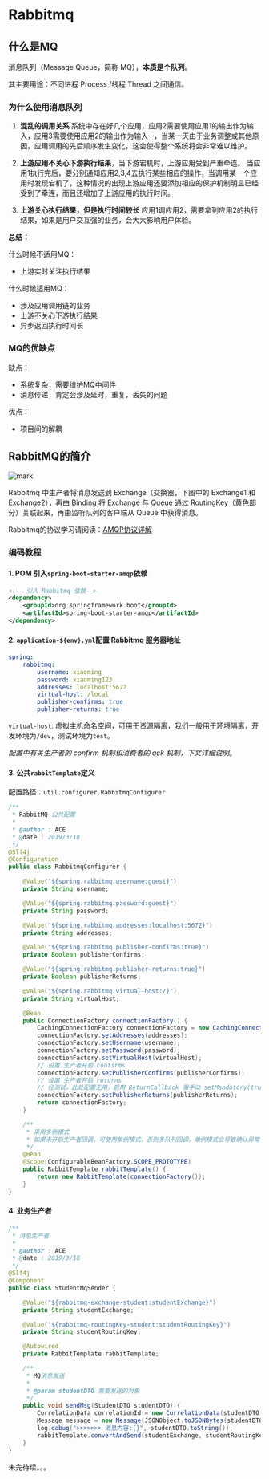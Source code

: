 # Rabbitmq

## 什么是MQ

消息队列（Message Queue，简称 MQ），**本质是个队列**。

其主要用途：不同进程 Process /线程 Thread 之间通信。


### 为什么使用消息队列

1. **混乱的调用关系**
系统中存在好几个应用，应用2需要使用应用1的输出作为输入，应用3需要使用应用2的输出作为输入···，当某一天由于业务调整或其他原因，应用调用的先后顺序发生变化，这会使得整个系统将会非常难以维护。

2. **上游应用不关心下游执行结果**，当下游宕机时，上游应用受到严重牵连。
当应用1执行完后，要分别通知应用2,3,4去执行某些相应的操作，当调用某一个应用时发现宕机了，这种情况的出现上游应用还要添加相应的保护机制明显已经受到了牵连，而且还增加了上游应用的执行时间。

3. **上游关心执行结果，但是执行时间较长**
应用1调应用2，需要拿到应用2的执行结果，如果是用户交互强的业务，会大大影响用户体验。


**总结：**

什么时候不适用MQ：
- 上游实时关注执行结果

什么时候适用MQ：
- 涉及应用调用链的业务
- 上游不关心下游执行结果
- 异步返回执行时间长

### MQ的优缺点

缺点：
- 系统复杂，需要维护MQ中间件
- 消息传递，肯定会涉及延时，重复，丢失的问题

优点：
- 项目间的解耦


## RabbitMQ的简介
![mark](http://pic-cloud.ice-leaf.top/pic-cloud/20190318/wHJB1KEgVzs6.png?imageslim)

Rabbitmq 中生产者将消息发送到 Exchange（交换器，下图中的 Exchange1 和 Exchange2），再由 Binding 将 Exchange 与 Queue 通过 RoutingKey（黄色部分）关联起来，再由监听队列的客户端从 Queue 中获得消息。

Rabbitmq的协议学习请阅读：[AMQP协议详解](https://wiki.tvflnet.com/pages/viewpage.action?pageId=9765858)

### 编码教程

#### 1. POM 引入`spring-boot-starter-amqp`依赖
```xml
<!-- 引入 Rabbitmq 依赖-->
<dependency>
    <groupId>org.springframework.boot</groupId>
    <artifactId>spring-boot-starter-amqp</artifactId>
</dependency>
```

#### 2. `application-${env}.yml`配置 Rabbitmq 服务器地址
```yaml
spring:
    rabbitmq:
        username: xiaoming
        password: xiaoming123
        addresses: localhost:5672
        virtual-host: /local
        publisher-confirms: true
        publisher-returns: true
```
`virtual-host`: 虚拟主机命名空间，可用于资源隔离，我们一般用于环境隔离，开发环境为`/dev`，测试环境为`test`。

*配置中有关生产者的 confirm 机制和消费者的 ack 机制，下文详细说明*。

#### 3. 公共`rabbitTemplate`定义
配置路径：`util.configurer.RabbitmqConfigurer`
```java
/**
 * RabbitMQ 公共配置
 *
 * @author : ACE
 * @date : 2019/3/18
 */
@Slf4j
@Configuration
public class RabbitmqConfigurer {

    @Value("${spring.rabbitmq.username:guest}")
    private String username;

    @Value("${spring.rabbitmq.password:guest}")
    private String password;

    @Value("${spring.rabbitmq.addresses:localhost:5672}")
    private String addresses;

    @Value("${spring.rabbitmq.publisher-confirms:true}")
    private Boolean publisherConfirms;

    @Value("${spring.rabbitmq.publisher-returns:true}")
    private Boolean publisherReturns;

    @Value("${spring.rabbitmq.virtual-host:/}")
    private String virtualHost;

    @Bean
    public ConnectionFactory connectionFactory() {
        CachingConnectionFactory connectionFactory = new CachingConnectionFactory();
        connectionFactory.setAddresses(addresses);
        connectionFactory.setUsername(username);
        connectionFactory.setPassword(password);
        connectionFactory.setVirtualHost(virtualHost);
        // 设置 生产者开启 confirms
        connectionFactory.setPublisherConfirms(publisherConfirms);
        // 设置 生产者开启 returns
        // 经测试，此处配置无用，启用 ReturnCallback 需手动 setMandatory(true)
        connectionFactory.setPublisherReturns(publisherReturns);
        return connectionFactory;
    }

    /**
     * 采用多例模式
     * 如果未开启生产者回调，可使用单例模式，否则多队列回调，单例模式会导致确认异常
     */
    @Bean
    @Scope(ConfigurableBeanFactory.SCOPE_PROTOTYPE)
    public RabbitTemplate rabbitTemplate() {
        return new RabbitTemplate(connectionFactory());
    }
}
```
#### 4. 业务生产者
```java
/**
 * 消息生产者
 *
 * @author : ACE
 * @date : 2019/3/18
 */
@Slf4j
@Component
public class StudentMqSender {

    @Value("${rabbitmq-exchange-student:studentExchange}")
    private String studentExchange;

    @Value("${rabbitmq-routingKey-student:studentRoutingKey}")
    private String studentRoutingKey;

    @Autowired
    private RabbitTemplate rabbitTemplate;

    /**
     * MQ消息发送
     *
     * @param studentDTO 需要发送的对象
     */
    public void sendMsg(StudentDTO studentDTO) {
        CorrelationData correlationId = new CorrelationData(studentDTO.toString());
        Message message = new Message(JSONObject.toJSONBytes(studentDTO), new MessageProperties());
        log.debug(">>>>>>> 消息内容:{}", studentDTO.toString());
        rabbitTemplate.convertAndSend(studentExchange, studentRoutingKey, message, correlationId);
    }
}
```







未完待续。。。



